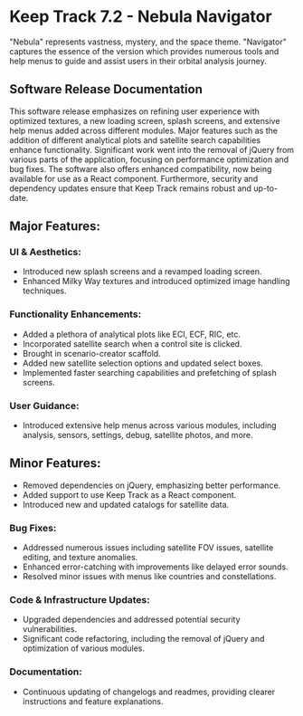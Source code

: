 # Keep Track 7.2 - Nebula Navigator

"Nebula" represents vastness, mystery, and the space theme. "Navigator" captures the essence of the version which provides numerous tools and help menus to guide and assist users in their orbital analysis journey.

## Software Release Documentation

This software release emphasizes on refining user experience with optimized textures, a new loading screen, splash screens, and extensive help menus added across different modules. Major features such as the addition of different analytical plots and satellite search capabilities enhance functionality. Significant work went into the removal of jQuery from various parts of the application, focusing on performance optimization and bug fixes. The software also offers enhanced compatibility, now being available for use as a React component. Furthermore, security and dependency updates ensure that Keep Track remains robust and up-to-date.

## Major Features:

### UI & Aesthetics:

- Introduced new splash screens and a revamped loading screen.
- Enhanced Milky Way textures and introduced optimized image handling techniques.

### Functionality Enhancements:

- Added a plethora of analytical plots like ECI, ECF, RIC, etc.
- Incorporated satellite search when a control site is clicked.
- Brought in scenario-creator scaffold.
- Added new satellite selection options and updated select boxes.
- Implemented faster searching capabilities and prefetching of splash screens.

### User Guidance:

- Introduced extensive help menus across various modules, including analysis, sensors, settings, debug, satellite photos, and more.

## Minor Features:

- Removed dependencies on jQuery, emphasizing better performance.
- Added support to use Keep Track as a React component.
- Introduced new and updated catalogs for satellite data.

### Bug Fixes:

- Addressed numerous issues including satellite FOV issues, satellite editing, and texture anomalies.
- Enhanced error-catching with improvements like delayed error sounds.
- Resolved minor issues with menus like countries and constellations.

### Code & Infrastructure Updates:

- Upgraded dependencies and addressed potential security vulnerabilities.
- Significant code refactoring, including the removal of jQuery and optimization of various modules.

### Documentation:

- Continuous updating of changelogs and readmes, providing clearer instructions and feature explanations.
